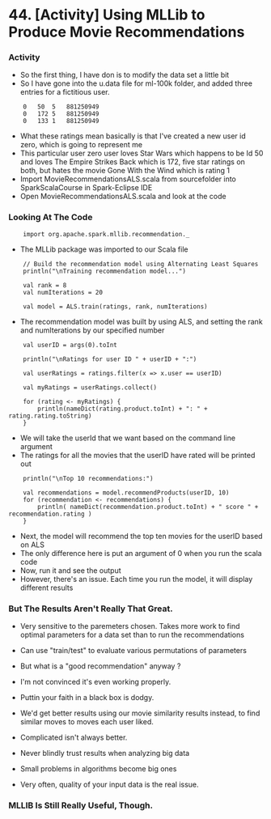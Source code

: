 # 44. [Activity] Using MLLib to Produce Movie Recommendations

### Activity
* So the first thing, I have don is to modify the data set a little bit
* So I have gone into the u.data file for ml-100k folder, and added three entries for a fictitious user.

```
	0	50	5	881250949
	0	172	5	881250949
	0	133	1	881250949
```
* What these ratings mean basically is that I've created a new user id zero, which is going to represent me
* This particular user zero user loves Star Wars which happens to be Id 50 and loves The Empire Strikes Back which is 172, five star ratings on both, but hates the movie Gone With the Wind which is rating 1
* Import MovieRecommendationsALS.scala from sourcefolder into SparkScalaCourse in Spark-Eclipse IDE
* Open MovieRecommendationsALS.scala and look at the code

### Looking At The Code
```
	import org.apache.spark.mllib.recommendation._
```
* The MLLib package was imported to our Scala file

```
	// Build the recommendation model using Alternating Least Squares
	println("\nTraining recommendation model...")

	val rank = 8
	val numIterations = 20

	val model = ALS.train(ratings, rank, numIterations)
```
* The recommendation model was built by using ALS, and setting the rank and numIterations by our specified number

```
	val userID = args(0).toInt

	println("\nRatings for user ID " + userID + ":")

	val userRatings = ratings.filter(x => x.user == userID)

	val myRatings = userRatings.collect()

	for (rating <- myRatings) {
		println(nameDict(rating.product.toInt) + ": " + rating.rating.toString)
	}
```
* We will take the userId that we want based on the command line argument
* The ratings for all the movies that the userID have rated will be printed out

```
	println("\nTop 10 recommendations:")
    
    val recommendations = model.recommendProducts(userID, 10)
    for (recommendation <- recommendations) {
    	println( nameDict(recommendation.product.toInt) + " score " + recommendation.rating )
    }
```
* Next, the model will recommend the top ten movies for the userID based on ALS
* The only difference here is put an argument of 0 when you run the scala code
* Now, run it and see the output
* However, there's an issue. Each time you run the model, it will display different results

### But The Results Aren't Really That Great.
* Very sensitive to the paremeters chosen. Takes more work to find optimal parameters for a data set than to run the recommendations
 * Can use "train/test" to evaluate various permutations of parameters
 * But what is a "good recommendation" anyway ?

* I'm not convinced it's even working properly.
 * Puttin your faith in a black box is dodgy.
 * We'd get better results using our movie similarity results instead, to find similar moves to moves each user liked.
 * Complicated isn't always better.

* Never blindly trust results when analyzing big data
 * Small problems in algorithms become big ones
 * Very often, quality of your input data is the real issue.

### MLLIB Is Still Really Useful, Though.